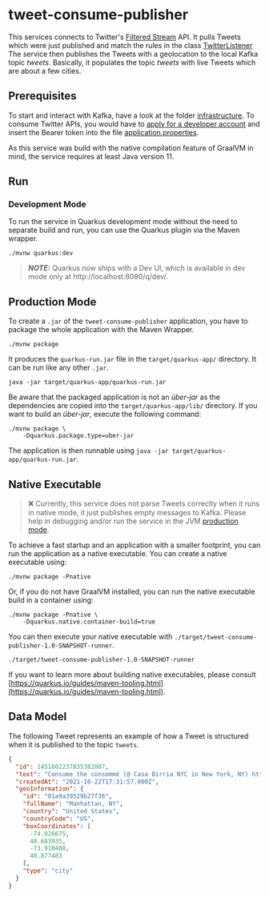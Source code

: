 # tweet-consume-publisher

This services connects to Twitter's
[Filtered Stream](https://developer.twitter.com/en/docs/twitter-api/tweets/filtered-stream)
API. It pulls Tweets which were just published and match the rules in the class
[TwitterListener](src/main/java/com/felixseifert/socialweatherstreamer/tweetconsumepublisher/TwitterListener.java)
The service then publishes the Tweets with a geolocation to the local Kafka topic _tweets_.
Basically, it populates the topic _tweets_ with live Tweets which are about a few cities.

## Prerequisites

To start and interact with Kafka, have a look at the folder [infrastructure](../infrastructure). To
consume Twitter APIs, you would have to
[apply for a developer account](https://developer.twitter.com/en/apply-for-access) and insert the
Bearer token into the file [application.properties](src/main/resources/application.properties).

As this service was build with the native compilation feature of GraalVM in mind, the service
requires at least Java version 11.

## Run

### Development Mode

To run the service in Quarkus development mode without the need to separate build and run, you can
use the Quarkus plugin via the Maven wrapper.

```shell script
./mvnw quarkus:dev
```

> **_NOTE:_**  Quarkus now ships with a Dev UI, which is available in dev mode only at http://localhost:8080/q/dev/.

## Production Mode

To create a `.jar` of the `tweet-consume-publisher` application, you have to package the whole
application with the Maven Wrapper.

```shell script
./mvnw package
```

It produces the `quarkus-run.jar` file in the `target/quarkus-app/` directory. It can be run like
any other `.jar`.

```shell script
java -jar target/quarkus-app/quarkus-run.jar
```

Be aware that the packaged application is not an _über-jar_ as the dependencies are copied into the
`target/quarkus-app/lib/` directory. If you want to build an _über-jar_, execute the following
command:

```shell script
./mvnw package \
    -Dquarkus.package.type=uber-jar
```

The application is then runnable using `java -jar target/quarkus-app/quarkus-run.jar`.

## Native Executable

> :x: Currently, this service does not parse Tweets correctly when it runs in native mode, it just publishes empty messages to Kafka. Please help in debugging and/or run the service in the JVM [production mode](#production-mode).

To achieve a fast startup and an application with a smaller footprint, you can run the application
as a native executable. You can create a native executable using:

```shell script
./mvnw package -Pnative
```

Or, if you do not have GraalVM installed, you can run the native executable build in a container
using:

```shell script
./mvnw package -Pnative \
    -Dquarkus.native.container-build=true
```

You can then execute your native executable
with `./target/tweet-consume-publisher-1.0-SNAPSHOT-runner`.

```shell script
./target/tweet-consume-publisher-1.0-SNAPSHOT-runner
```

If you want to learn more about building native executables, please consult
[https://quarkus.io/guides/maven-tooling.html](https://quarkus.io/guides/maven-tooling.html).

## Data Model

The following Tweet represents an example of how a Tweet is structured when it is published to the
topic `tweets`.

```json
{
  "id": 1451602237835382807,
  "text": "Consume the consommé (@ Casa Birria NYC in New York, NY) https://t.co/1Tc5YgmwHf",
  "createdAt": "2021-10-22T17:31:57.000Z",
  "geoInformation": {
    "id": "01a9a39529b27f36",
    "fullName": "Manhattan, NY",
    "country": "United States",
    "countryCode": "US",
    "boxCoordinates": [
      -74.026675,
      40.683935,
      -73.910408,
      40.877483
    ],
    "type": "city"
  }
}
```
